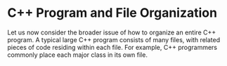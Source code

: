 # C++ Program and File Organization

Let us now consider the broader issue of how to organize an entire C++ program.
A typical large C++ program consists of many files, with related pieces of code
residing within each file. For example, C++ programmers commonly place each
major class in its own file.
